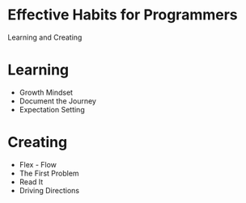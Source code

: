 Effective Habits for Programmers
============

Learning and Creating

# Learning
  * Growth Mindset
  * Document the Journey
  * Expectation Setting

# Creating  
  * Flex - Flow
  * The First Problem
  * Read It
  * Driving Directions
  
